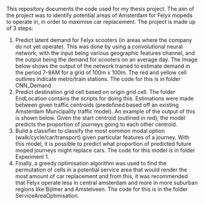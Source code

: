 This repository documents the code used for my thesis project. The aim of the project was to identify potential areas of Amsterdam for Felyx mopeds to operate in, in order to maximise car replacement. The project is made up of 3 steps:
1.	Predict latent demand for Felyx scooters (in areas where the company do not yet operate). This was done by using a convolutional neural network, with the input being various geographic features channel, and the output being the demand for scooters on an average day. The Image below shows the output of the network trained to estimate demand in the period 7-9AM for a grid of 100m x 100m. The red and yellow cell outlines indicate metro/train stations. The code for this is in folder CNN_Demand
2.	Predict destination grid cell based on origin grid cell. The folder EndLocation contains the scripts for doing this. Estimations were made between given traffic centroids (predefined based off an existing Amsterdam Municipality traffic model). An example of the output of this is shown below. Given the start centroid (outlined in red), the model predicts the proportion of journeys going to each other centroid.
3.	Build a classifier to classify the most common modal option (walk/cycle/car/transport) given particular features of a journey. With this model, it is possible to predict what proportion of predicted future moped journeys might replace cars. The code for this model is in folder Experiment 1.
4.	Finally, a greedy optimisation algorithm was used to find the permutation of cells in a potential service area that would render the most amount of car replacement and from this, it was recommended that Felyx operate less in central amsterdam and more in more suburban regions like Bijlmer and Amstelveen. The code for this is in the folder ServiceAreaOptimisation.
